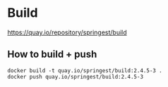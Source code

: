 # Build

https://quay.io/repository/springest/build

## How to build + push

```
docker build -t quay.io/springest/build:2.4.5-3 .
docker push quay.io/springest/build:2.4.5-3
```
